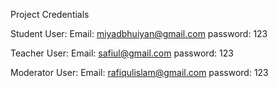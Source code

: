 Project Credentials

Student User:
Email: miyadbhuiyan@gmail.com
password: 123

Teacher User:
Email: safiul@gmail.com
password: 123

Moderator User:
Email: rafiqulislam@gmail.com
password: 123
